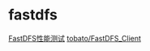 # fastdfs


[FastDFS性能测试](https://blog.csdn.net/xiaofei0859/article/details/52816782)
[tobato/FastDFS_Client](https://github.com/tobato/FastDFS_Client)